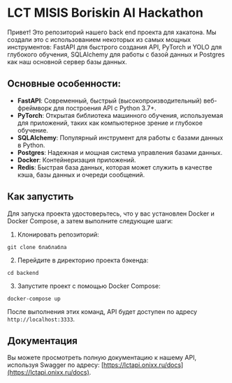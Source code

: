 # LCT MISIS Boriskin AI Hackathon

Привет! Это репозиторий нашего back end проекта для хакатона. Мы создали это с использованием некоторых из самых мощных инструментов: FastAPI для быстрого создания API, PyTorch и YOLO  для глубокого обучения, SQLAlchemy для работы с базой данных и Postgres как наш основной сервер базы данных.

## Основные особенности:

- **FastAPI**: Современный, быстрый (высокопроизводительный) веб-фреймворк для построения API с Python 3.7+.
- **PyTorch**: Открытая библиотека машинного обучения, используемая для приложений, таких как компьютерное зрение и глубокое обучение.
- **SQLAlchemy**: Популярный инструмент для работы с базами данных в Python.
- **Postgres**: Надежная и мощная система управления базами данных.
- **Docker**: Контейнеризация приложений.
- **Redis**: Быстрая база данных, которая может служить в качестве кэша, базы данных и очереди сообщений.

## Как запустить

Для запуска проекта удостоверьтесь, что у вас установлен Docker и Docker Compose, а затем выполните следующие шаги:

1. Клонировать репозиторий:
```
git clone блаблабла
```

2. Перейдите в директорию проекта бэкенда:
```
cd backend
```

3. Запустите проект с помощью Docker Compose:
```
docker-compose up
```

После выполнения этих команд, API будет доступен по адресу `http://localhost:3333`.

## Документация

Вы можете просмотреть полную документацию к нашему API, используя Swagger по адресу: [https://lctapi.onixx.ru/docs](https://lctapi.onixx.ru/docs).